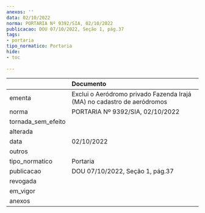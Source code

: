 ```yaml
---
anexos: ''
data: 02/10/2022
norma: PORTARIA Nº 9392/SIA, 02/10/2022
publicacao: DOU 07/10/2022, Seção 1, pág.37
tags:
- portaria
tipo_normatico: Portaria
hide: 
- toc 
 
---
```


|                    | Documento                                                               |
|:-------------------|:------------------------------------------------------------------------|
| ementa             | Exclui o Aeródromo privado Fazenda Irajá (MA) no cadastro de aeródromos |
| norma              | PORTARIA Nº 9392/SIA, 02/10/2022                                        |
| tornada_sem_efeito |                                                                         |
| alterada           |                                                                         |
| data               | 02/10/2022                                                              |
| outros             |                                                                         |
| tipo_normatico     | Portaria                                                                |
| publicacao         | DOU 07/10/2022, Seção 1, pág.37                                         |
| revogada           |                                                                         |
| em_vigor           |                                                                         |
| anexos             |                                                                         |